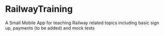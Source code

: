# RailwayTraining

A Small Mobile App for teaching Railway related topics including basic sign up, payments (to be added) and mock tests 
